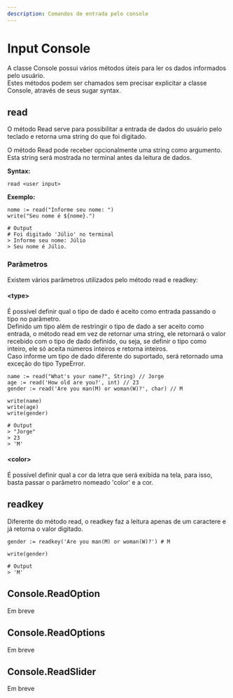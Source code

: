```yaml
---
description: Comandos de entrada pelo console
---
```


# Input Console

A classe Console possui vários métodos úteis para ler os dados informados pelo usuário.  
Estes métodos podem ser chamados sem precisar explicitar a classe Console, através de seus sugar syntax.

## read

O método Read serve para possibilitar a entrada de dados do usuário pelo teclado e retorna uma string do que foi digitado.

O método Read pode receber opcionalmente uma string como argumento. Esta string será mostrada no terminal antes da leitura de dados.

**Syntax:**

```text
read <user input>
```

**Exemplo:**

```text
nome := read("Informe seu nome: ")
write("Seu nome é ${nome}.")

# Output
# Foi digitado 'Júlio' no terminal
> Informe seu nome: Júlio
> Seu nome é Júlio.
```

### Parâmetros

Existem vários parâmetros utilizados pelo método read e readkey:

#### &lt;type&gt;

É possível definir qual o tipo de dado é aceito como entrada passando o tipo no parâmetro.  
Definido um tipo além de restringir o tipo de dado a ser aceito como entrada, o método read em vez de retornar uma string, ele retornará o valor recebido com o tipo de dado definido, ou seja, se definir o tipo como inteiro, ele só aceita números inteiros e retorna inteiros.  
Caso informe um tipo de dado diferente do suportado, será retornado uma exceção do tipo TypeError.

```text
name := read("What's your name?", String) // Jorge
age := read('How old are you?', int) // 23
gender := read('Are you man(M) or woman(W)?', char) // M

write(name)
write(age)
write(gender)

# Output
> "Jorge"
> 23
> 'M'
```

#### &lt;color&gt;

É possível definir qual a cor da letra que será exibida na tela, para isso, basta passar o parâmetro nomeado 'color' e a cor.

## readkey

Diferente do método read, o readkey faz a leitura apenas de um caractere e já retorna o valor digitado.

```text
gender := readkey('Are you man(M) or woman(W)?') # M

write(gender)

# Output
> 'M'
```

## Console.ReadOption

Em breve

## Console.ReadOptions

Em breve

## Console.ReadSlider

Em breve

